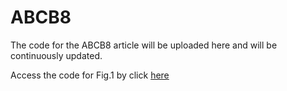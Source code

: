 # ABCB8
The code for the ABCB8 article will be uploaded here and will be continuously updated.

Access the code for Fig.1 by click [here](ABCB8_Fig1.md)
